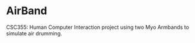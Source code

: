 # AirBand
CSC355: Human Computer Interaction project using two Myo Armbands to simulate air drumming.
